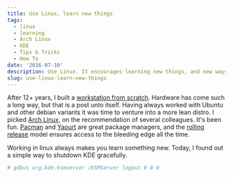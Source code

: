 ```yaml
---
title: Use Linux, learn new things
tags:
  - linux
  - learning
  - Arch Linux
  - KDE
  - Tips & Tricks
  - How To
date: '2016-07-10'
description: Use Linux. It encourages learning new things, and new ways to do old things
slug: use-linux-learn-new-things
---
```


After 12+ years, I built a [workstation from scratch][0]. Hardware has come such a long way, but that is a post unto itself. Having always worked with Ubuntu and other debian variants it was time to venture into a more lean distro. I picked [Arch Linux][4], on the recommendation of several colleagues. It's been fun. [Pacman][1] and [Yaourt][2] are great package managers, and the [rolling release][3] model ensures access to the bleeding edge all the time.

Working in linux always makes you learn something new. Today, I found out a simple way to shutdown KDE gracefully.

``` bash
# qdbus org.kde.ksmserver /KSMServer logout 0 0 0
```

[0]: https://ca.pcpartpicker.com/b/j6Cypg
[1]: https://wiki.archlinux.org/index.php/pacman
[2]: https://archlinux.fr/yaourt-en
[3]: https://en.wikipedia.org/wiki/Rolling_release
[4]: https://wiki.archlinux.org/index.php/arch_compared_to_other_distributions

